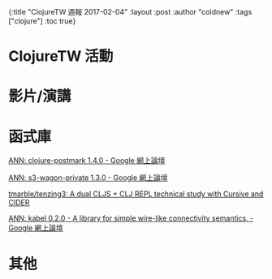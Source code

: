 {:title "ClojureTW 週報 2017-02-04"
:layout :post
:author "coldnew"
:tags  ["clojure"]
:toc true}

# ClojureTW 活動

# 影片/演講

# 函式庫

[ANN: clojure-postmark 1.4.0 - Google 網上論壇](https://groups.google.com/forum/#!msg/clojure/0TTiiaKqqJY/PRFx8ofxBgAJ)

[ANN: s3-wagon-private 1.3.0 - Google 網上論壇](https://groups.google.com/forum/#!msg/clojure/29WHkvcPbeM/RH4QVrvzBgAJ)

[tmarble/tenzing3: A dual CLJS + CLJ REPL technical study with Cursive and CIDER](https://github.com/tmarble/tenzing3)

[ANN: kabel 0.2.0 - A library for simple wire-like connectivity semantics. - Google 網上論壇](https://groups.google.com/forum/#!msg/clojure/Vg78MxSp0VI/hRmOm1UTBwAJ)

# 其他
